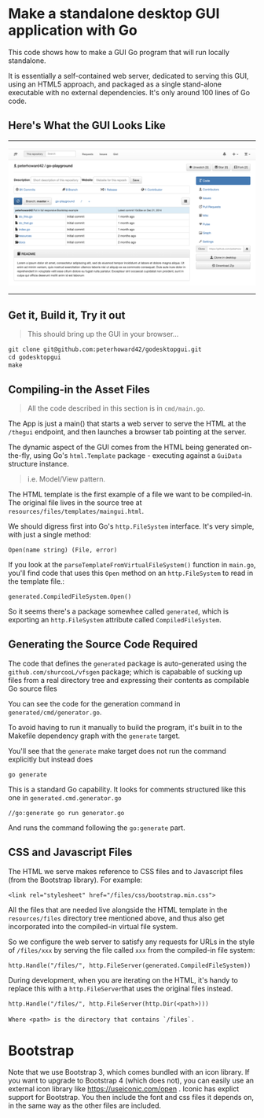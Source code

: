 # Make a standalone desktop GUI application with Go

This code shows how to make a GUI Go program that will run locally standalone.

It is essentially a self-contained web server, dedicated to serving this GUI, 
using an HTML5 approach, and packaged as a single stand-alone executable with
no external dependencies. It's only around 100 lines of Go code.


## Here's What the GUI Looks Like

-------

![GUI screenshot](docs/screenshot.png?raw=true "Some title abc xxx")

-------

## Get it, Build it, Try it out

> This should bring up the GUI in your browser...

	git clone git@github.com:peterhoward42/godesktopgui.git
    cd godesktopgui
    make



## Compiling-in the Asset Files

>All the code described in this section is in `cmd/main.go`.

The App is just a main() that starts a web server to serve the HTML at the
`/thegui` endpoint, and then launches a browser tab pointing at the server.

The dynamic aspect of the GUI comes from the HTML being generated on-the-fly,
using Go's `html.Template` package - executing against a `GuiData` structure 
instance.

>i.e. Model/View pattern.

The HTML template is the first example of a file we want to be compiled-in.
The original file lives in the source tree at 
`resources/files/templates/maingui.html`.

We should digress first into Go's `http.FileSystem` interface. It's very 
simple, with just a single method:

	Open(name string) (File, error)

If you look at the `parseTemplateFromVirtualFileSystem()` function in `main.go`, 
you'll find code that uses this `Open` method on an `http.FileSystem` to 
read in the template file.:

	generated.CompiledFileSystem.Open()

So it seems there's a package somewhee called `generated`, which is exporting
an `http.FileSystem` attribute called `CompiledFileSystem`.

## Generating the Source Code Required

The code that defines the `generated` package is auto-generated using the
`github.com/shurcooL/vfsgen` package; which is capabable of sucking
up files from a real directory tree and expressing their contents as compilable
Go source files

You can see the code for the generation command in
`generated/cmd/generator.go`.

To avoid having to run it manually to build the program, it's built in to
the Makefile dependency graph with the `generate` target.

You'll see that the `generate` make target does not run the command explicitly
but instead does

	go generate

This is a standard Go capability. It looks for comments structured like this 
one in `generated.cmd.generator.go`

	//go:generate go run generator.go

And runs the command following the `go:generate` part.

## CSS and Javascript Files

The HTML we serve makes reference to CSS files and to Javascript files (from the
Bootstrap library).  For example:

    <link rel="stylesheet" href="/files/css/bootstrap.min.css">

All the files that are needed live alongside the HTML template in the 
`resources/files` directory tree mentioned above, and thus also get 
incorporated into the compiled-in virtual file system.

So we configure the web server to satisfy any requests for URLs in the style
of `/files/xxx` by serving the file called `xxx` from the compiled-in file 
system:

	http.Handle("/files/", http.FileServer(generated.CompiledFileSystem))

During development, when you are iterating on the HTML, it's handy to 
replace this with a `http.FileServer`that uses the original files instead.

	http.Handle("/files/", http.FileServer(http.Dir(<path>)))

	Where <path> is the directory that contains `/files`.


# Bootstrap

Note that we use Bootstrap 3, which comes bundled with an icon library. If you
want to upgrade to Bootstrap 4 (which does not), you can easily use an
external icon library like https://useiconic.com/open . Iconic has explict
support for Bootstrap. You then include the font and css files it depends on,
in the same way as the other files are included.

